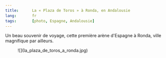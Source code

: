 ```yaml
---
title:      La « Plaza de Toros » à Ronda, en Andalousie
lang:       fr
tags:       [photo, Espagne, Andalousie]
---
```


Un beau souvenir de voyage, cette première arène d'Espagne à Ronda, ville magnifique par ailleurs.

<figure markdown="1">
  ![](la_plaza_de_toros_a_ronda.jpg)
</figure>
